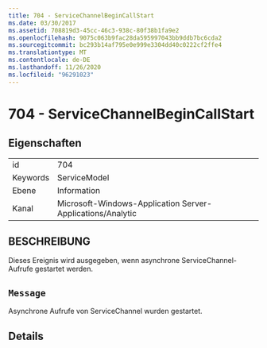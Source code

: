 ```yaml
---
title: 704 - ServiceChannelBeginCallStart
ms.date: 03/30/2017
ms.assetid: 708819d3-45cc-46c3-938c-80f38b1fa9e2
ms.openlocfilehash: 9075c063b9fac28da595997043bb9ddb7bc6cda2
ms.sourcegitcommit: bc293b14af795e0e999e3304dd40c0222cf2ffe4
ms.translationtype: MT
ms.contentlocale: de-DE
ms.lasthandoff: 11/26/2020
ms.locfileid: "96291023"
---
```

# <a name="704---servicechannelbegincallstart"></a>704 - ServiceChannelBeginCallStart

## <a name="properties"></a>Eigenschaften  
  
|||  
|-|-|  
|id|704|  
|Keywords|ServiceModel|  
|Ebene|Information|  
|Kanal|Microsoft-Windows-Application Server-Applications/Analytic|  
  
## <a name="description"></a>BESCHREIBUNG  

 Dieses Ereignis wird ausgegeben, wenn asynchrone ServiceChannel-Aufrufe gestartet werden.  
  
## <a name="message"></a>`Message`  

 Asynchrone Aufrufe von ServiceChannel wurden gestartet.  
  
## <a name="details"></a>Details

